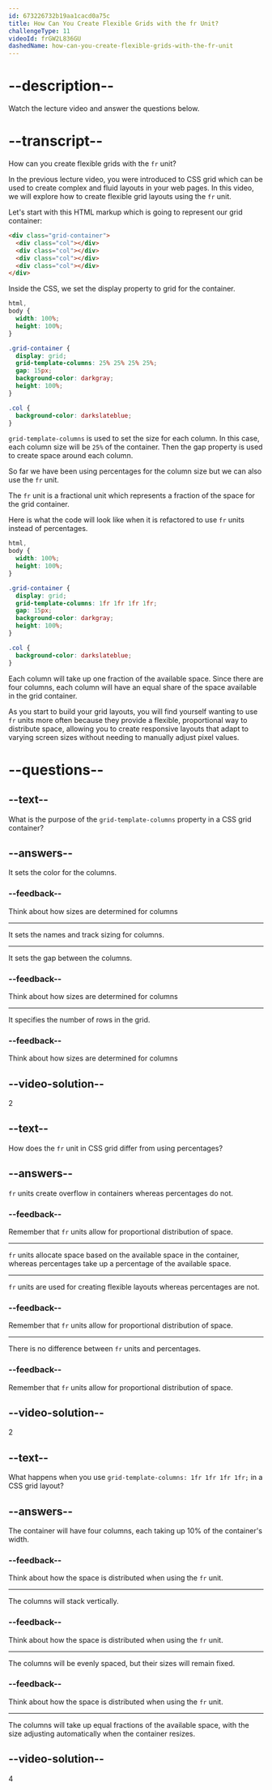 ```yaml
---
id: 673226732b19aa1cacd0a75c
title: How Can You Create Flexible Grids with the fr Unit?
challengeType: 11
videoId: frGW2L836GU
dashedName: how-can-you-create-flexible-grids-with-the-fr-unit
---
```


# --description--

Watch the lecture video and answer the questions below.

# --transcript--

How can you create flexible grids with the `fr` unit?

In the previous lecture video, you were introduced to CSS grid which can be used to create complex and fluid layouts in your web pages. In this video, we will explore how to create flexible grid layouts using the `fr` unit.

Let's start with this HTML markup which is going to represent our grid container:

```html
<div class="grid-container">
  <div class="col"></div>
  <div class="col"></div>
  <div class="col"></div>
  <div class="col"></div>
</div>
```

Inside the CSS, we set the display property to grid for the container.

```css
html,
body {
  width: 100%;
  height: 100%;
}

.grid-container {
  display: grid;
  grid-template-columns: 25% 25% 25% 25%;
  gap: 15px;
  background-color: darkgray;
  height: 100%;
}

.col {
  background-color: darkslateblue;
}
```

`grid-template-columns` is used to set the size for each column. In this case, each column size will be `25%` of the container. Then the gap property is used to create space around each column.

So far we have been using percentages for the column size but we can also use the `fr` unit.

The `fr` unit is a fractional unit which represents a fraction of the space for the grid container.

Here is what the code will look like when it is refactored to use `fr` units instead of percentages.

```css
html,
body {
  width: 100%;
  height: 100%;
}

.grid-container {
  display: grid;
  grid-template-columns: 1fr 1fr 1fr 1fr;
  gap: 15px;
  background-color: darkgray;
  height: 100%;
}

.col {
  background-color: darkslateblue;
}
```

Each column will take up one fraction of the available space. Since there are four columns, each column will have an equal share of the space available in the grid container.

As you start to build your grid layouts, you will find yourself wanting to use `fr` units more often because they provide a flexible, proportional way to distribute space, allowing you to create responsive layouts that adapt to varying screen sizes without needing to manually adjust pixel values.

# --questions--

## --text--

What is the purpose of the `grid-template-columns` property in a CSS grid container?

## --answers--

It sets the color for the columns.

### --feedback--

Think about how sizes are determined for columns

---

It sets the names and track sizing for columns.

---

It sets the gap between the columns.

### --feedback--

Think about how sizes are determined for columns

---

It specifies the number of rows in the grid.

### --feedback--

Think about how sizes are determined for columns

## --video-solution--

2

## --text--

How does the `fr` unit in CSS grid differ from using percentages?

## --answers--

`fr` units create overflow in containers whereas percentages do not.

### --feedback--

Remember that `fr` units allow for proportional distribution of space.

---

`fr` units allocate space based on the available space in the container, whereas percentages take up a percentage of the available space.

---

`fr` units are used for creating flexible layouts whereas percentages are not.

### --feedback--

Remember that `fr` units allow for proportional distribution of space.

---

There is no difference between `fr` units and percentages.

### --feedback--

Remember that `fr` units allow for proportional distribution of space.


## --video-solution--

2

## --text--

What happens when you use `grid-template-columns: 1fr 1fr 1fr 1fr;` in a CSS grid layout?

## --answers--

The container will have four columns, each taking up 10% of the container's width.

### --feedback--

Think about how the space is distributed when using the `fr` unit.

---

The columns will stack vertically.

### --feedback--

Think about how the space is distributed when using the `fr` unit.

---

The columns will be evenly spaced, but their sizes will remain fixed.

### --feedback--

Think about how the space is distributed when using the `fr` unit.

---

The columns will take up equal fractions of the available space, with the size adjusting automatically when the container resizes.

## --video-solution--

4
